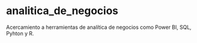 # analitica_de_negocios
Acercamiento a herramientas de analítica de negocios como Power BI, SQL, Pyhton y R.
